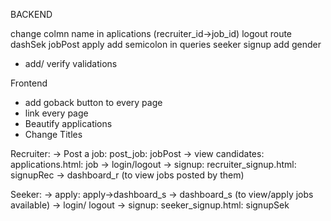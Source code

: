BACKEND

 change colmn name in aplications (recruiter_id->job_id)
 logout route
 dashSek
 jobPost
 apply
 add semicolon in queries
 seeker signup add gender
 - add/ verify validations


Frontend

- add goback button to every page
- link every page
- Beautify applications
- Change Titles





Recruiter:
-> Post a job: post_job: jobPost
-> view candidates: applications.html: job
-> login/logout
-> signup: recruiter_signup.html: signupRec
-> dashboard_r (to view jobs posted by them)

Seeker:
-> apply: apply->dashboard_s
-> dashboard_s (to view/apply jobs available)
-> login/ logout
-> signup: seeker_signup.html: signupSek